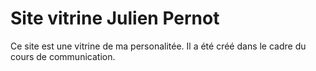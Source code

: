 Site vitrine Julien Pernot
====

Ce site est une vitrine de ma personalitée. Il a été créé dans le cadre du cours de communication.
